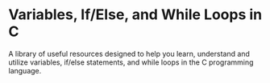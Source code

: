# Variables, If/Else, and While Loops in C

A library of useful resources designed to help you learn, understand and utilize variables, if/else statements, and while loops in the C programming language.
